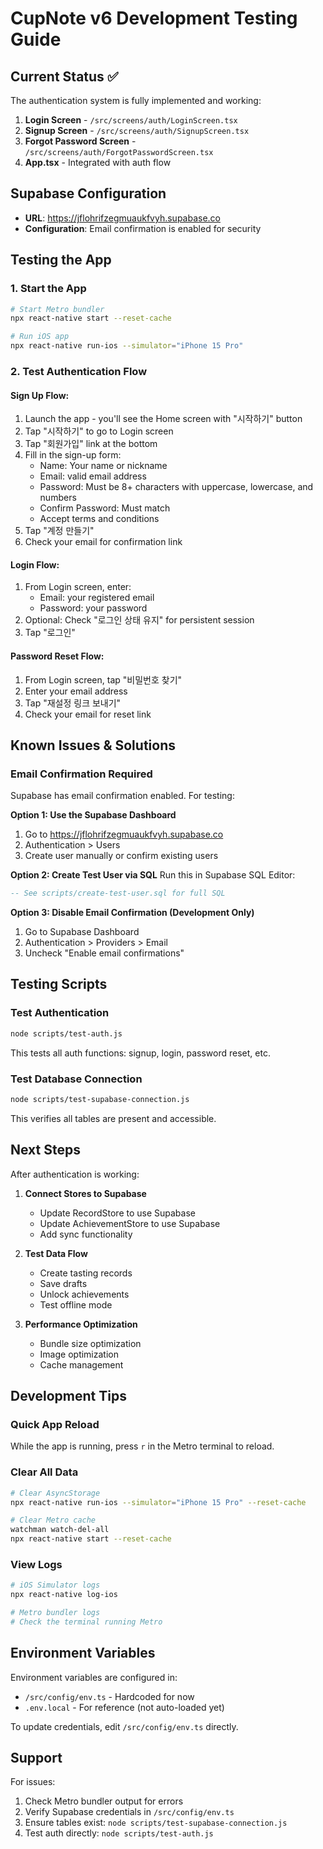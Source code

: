 # CupNote v6 Development Testing Guide

## Current Status ✅

The authentication system is fully implemented and working:

1. **Login Screen** - `/src/screens/auth/LoginScreen.tsx`
2. **Signup Screen** - `/src/screens/auth/SignupScreen.tsx`
3. **Forgot Password Screen** - `/src/screens/auth/ForgotPasswordScreen.tsx`
4. **App.tsx** - Integrated with auth flow

## Supabase Configuration

- **URL**: https://jflohrifzegmuaukfvyh.supabase.co
- **Configuration**: Email confirmation is enabled for security

## Testing the App

### 1. Start the App
```bash
# Start Metro bundler
npx react-native start --reset-cache

# Run iOS app
npx react-native run-ios --simulator="iPhone 15 Pro"
```

### 2. Test Authentication Flow

#### Sign Up Flow:
1. Launch the app - you'll see the Home screen with "시작하기" button
2. Tap "시작하기" to go to Login screen
3. Tap "회원가입" link at the bottom
4. Fill in the sign-up form:
   - Name: Your name or nickname
   - Email: valid email address
   - Password: Must be 8+ characters with uppercase, lowercase, and numbers
   - Confirm Password: Must match
   - Accept terms and conditions
5. Tap "계정 만들기"
6. Check your email for confirmation link

#### Login Flow:
1. From Login screen, enter:
   - Email: your registered email
   - Password: your password
2. Optional: Check "로그인 상태 유지" for persistent session
3. Tap "로그인"

#### Password Reset Flow:
1. From Login screen, tap "비밀번호 찾기"
2. Enter your email address
3. Tap "재설정 링크 보내기"
4. Check your email for reset link

## Known Issues & Solutions

### Email Confirmation Required
Supabase has email confirmation enabled. For testing:

**Option 1: Use the Supabase Dashboard**
1. Go to https://jflohrifzegmuaukfvyh.supabase.co
2. Authentication > Users
3. Create user manually or confirm existing users

**Option 2: Create Test User via SQL**
Run this in Supabase SQL Editor:
```sql
-- See scripts/create-test-user.sql for full SQL
```

**Option 3: Disable Email Confirmation (Development Only)**
1. Go to Supabase Dashboard
2. Authentication > Providers > Email
3. Uncheck "Enable email confirmations"

## Testing Scripts

### Test Authentication
```bash
node scripts/test-auth.js
```
This tests all auth functions: signup, login, password reset, etc.

### Test Database Connection
```bash
node scripts/test-supabase-connection.js
```
This verifies all tables are present and accessible.

## Next Steps

After authentication is working:

1. **Connect Stores to Supabase**
   - Update RecordStore to use Supabase
   - Update AchievementStore to use Supabase
   - Add sync functionality

2. **Test Data Flow**
   - Create tasting records
   - Save drafts
   - Unlock achievements
   - Test offline mode

3. **Performance Optimization**
   - Bundle size optimization
   - Image optimization
   - Cache management

## Development Tips

### Quick App Reload
While the app is running, press `r` in the Metro terminal to reload.

### Clear All Data
```bash
# Clear AsyncStorage
npx react-native run-ios --simulator="iPhone 15 Pro" --reset-cache

# Clear Metro cache
watchman watch-del-all
npx react-native start --reset-cache
```

### View Logs
```bash
# iOS Simulator logs
npx react-native log-ios

# Metro bundler logs
# Check the terminal running Metro
```

## Environment Variables

Environment variables are configured in:
- `/src/config/env.ts` - Hardcoded for now
- `.env.local` - For reference (not auto-loaded yet)

To update credentials, edit `/src/config/env.ts` directly.

## Support

For issues:
1. Check Metro bundler output for errors
2. Verify Supabase credentials in `/src/config/env.ts`
3. Ensure tables exist: `node scripts/test-supabase-connection.js`
4. Test auth directly: `node scripts/test-auth.js`